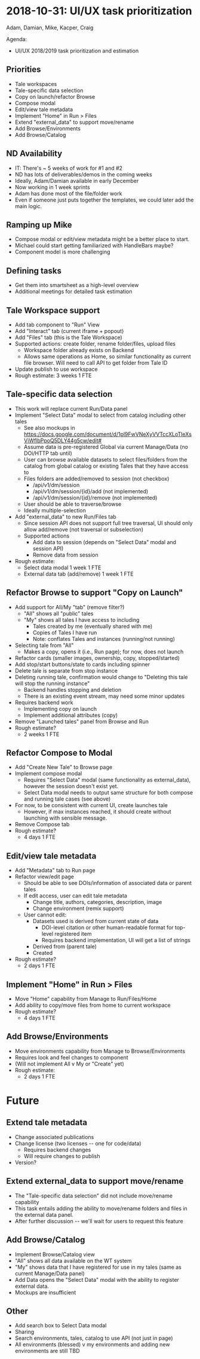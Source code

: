 2018-10-31: UI/UX task prioritization
=====================================
Adam, Damian, Mike, Kacper, Craig

Agenda:
* UI/UX 2018/2019 task prioritization and estimation

Priorities
----------
* Tale workspaces
* Tale-specific data selection
* Copy on launch/refactor Browse
* Compose modal
* Edit/view tale metadata
* Implement "Home" in Run > Files
* Extend "external_data" to support move/rename
* Add Browse/Environments
* Add Browse/Catalog


ND Availability
---------------
* IT: There's ~ 5 weeks of work for #1 and #2
* ND has lots of deliverables/demos in the coming weeks
* Ideally, Adam/Damian available in early December
* Now working in 1 week sprints
* Adam has done most of the file/folder work
* Even if someone just puts together the templates, we could later add the main logic. 

Ramping up Mike
---------------
* Compose modal or edit/view metadata might be a better place to start.
* Michael could start getting familiarized with HandleBars maybe?
* Component model is more challenging

Defining tasks
--------------
* Get them into smartsheet as a high-level overview
* Additional meetings for detailed task estimation 



Tale Workspace support
----------------------
* Add tab component to "Run" View
* Add "Interact" tab (current iframe + popout)
* Add "Files" tab (this is the Tale Workspace)
* Supported actions: create folder, rename folder/files, upload files
  * Workspace folder already exists on Backend
  * Allows same operations as Home, so similar functionality as current file browser. Will need to call API to get folder from Tale ID
* Update publish to use workspace
* Rough estimate: 3 weeks 1 FTE


Tale-specific data selection
----------------------------
* This work will replace current Run/Data panel
* Implement "Select Data" modal to select from catalog including other tales
    * See also mockups in https://docs.google.com/document/d/1pl9FwVNeXyVVTccXLoTIeXsViWflbPpoQ5DLY44g5cw/edit#
    * Assume data is pre-registered Global via current Manage/Data (no DOi/HTTP tab until)
    * User can browse available datasets to select files/folders from the catalog from global catalog or existing Tales that they have access to
    * Files folders are added/removed to session (not checkbox)
        * /api/v1/dm/session
        * /api/v1/dm/session/{id}/add (not implemented)
        * /api/v1/dm/session/{id}/remove (not implemented)
    * User should be able to traverse/browse
    * Ideally multiple-selection
* Add "external_data" to new Run/Files tab
    * Since session API does not support full tree traversal, UI should only allow add/remove (not traversal or subselection)
    * Supported actions
        * Add data to session (depends on "Select Data" modal and session API)
        * Remove data from session
* Rough estimate:
    * Select data modal                1 week 1 FTE
    * External data tab (add/remove)   1 week 1 FTE


Refactor Browse to support "Copy on Launch"
-------------------------------------------
* Add support for All/My "tab" (remove filter?)
   * "All" shows all "public" tales
   * "My" shows all tales I have access to including
       - Tales created by me (eventually shared with me)
       - Copies of Tales I have run
       - Note: conflates Tales and instances (running/not running)
* Selecting tale from "All" 
   * Makes a copy, opens it (i.e., Run page); for now, does not launch
* Refactor cards (smaller images, ownership, copy, stopped/started)
* Add stop/start buttons/state to cards including spinner
* Delete tale is separate from stop instance
* Deleting running tale, confirmation would change to "Deleting this tale will stop the running instance"
    * Backend handles stopping and deletion
    * There is an existing event stream, may need some minor updates
* Requires backend work
    * Implementing copy on launch
    * Implement additional attributes (copy)
* Remove "Launched tales" panel from Browse and Run
* Rough estimate?
    * 2 weeks 1 FTE

Refactor Compose to Modal
-------------------------
* Add "Create New Tale" to Browse page
* Implement compose modal
    * Requires "Select Data" modal (same functionality as external_data), however the session doesn't exist yet.
    * Select Data modal needs to output same structure for both compose and running tale cases (see above)
* For now, to be consistent with current UI, create launches tale
    * However, if max instances reached, it should create without launching with sensible message.
* Remove Compose tab
* Rough estimate?
    * 4 days 1 FTE


Edit/view tale metadata
-----------------------
* Add "Metadata" tab to Run page
* Refactor view/edit page
  * Should be able to see DOIs/information of associated data or parent tales
  * If edit access, user can edit tale metadata
      * Change title, authors, categories, description, image
      * Change environment (remix support)
  * User cannot edit:
      * Datasets used is derived from current state of data
          * DOI-level citation or other human-readable format for top-level registered item
          * Requires backend implementation, UI will get a list of strings 
      * Derived from (parent tale)
      * Created
* Rough estimate?
    * 2 days 1 FTE
      

Implement "Home" in Run > Files
-------------------------------
* Move "Home" capability from Manage to Run/Files/Home
* Add ability to copy/move files from home to current workspace
* Rough estimate?
    * 4 days 1 FTE

Add Browse/Environments
-----------------------
* Move environments capability from Manage to Browse/Environments
* Requires look and feel changes to component
* (Will not implement All v My or "Create" yet)
* Rough estimate:
    * 2 days 1 FTE



Future 
======


Extend tale metadata
--------------------
* Change associated publications
* Change license (two licenses -- one for code/data)
  * Requires backend changes
  * Will require changes to publish
* Version?

Extend external_data to support move/rename
-------------------------------------------
* The "Tale-specific data selection" did not include move/rename capability
* This task entails adding the ability to move/rename folders and files in the external data panel.
* After further discussion -- we'll wait for users to request this feature

Add Browse/Catalog
------------------
* Implement Browse/Catalog view
* "All" shows all data available on the WT system
* "My" shows data that I have registered for use in my tales (same as current Manage/Data panel)
* Add Data opens the "Select Data" modal with the ability to register external data. 
* Mockups are insufficient

Other
-------
* Add search box to Select Data modal
* Sharing
* Search environments, tales, catalog to use API (not just in page)
* All environments (blessed) v my environments and adding new environments are still TBD
